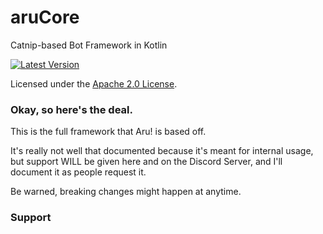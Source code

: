 # aruCore
Catnip-based Bot Framework in Kotlin

[![Latest Version](https://api.bintray.com/packages/notjustanna/aru/aruCore/images/download.svg)](https://bintray.com/notjustanna/aru/aruCore)

Licensed under the [Apache 2.0 License](https://github.com/notjustanna/andeclient/blob/master/LICENSE).

### Okay, so here's the deal.

This is the full framework that Aru! is based off.

It's really not well that documented because it's meant for internal usage,
but support WILL be given here and on the Discord Server,
and I'll document it as people request it.

Be warned, breaking changes might happen at anytime.

### Support




